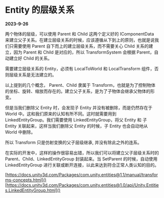 # Entity 的层级关系

**2023-9-26**

两个物体的层级，可以使用 Parent 和 Child 这两个定义好的 IComponentData 来建立父子关系。在建立层级关系的时候，应该遵循从下到上的原则，也就是说我们只需要使用 Parent 自下而上的建立层级关系，而不需要关心 Child 关系的建立，因为 Parent 和 Child 是对应的，所以 TransformSystem 会根据 Parent，自动建立好 Child 的关系。

需要建立层级关系的 Entity，必须有 LocalToWorld 和 LocalTransform 组件，否则层级关系是无法建立的。

以上提到的几个概念， Parent、Child 隶属于 Transform，也就是为了控制物体的坐标、旋转、缩放而存在的。建立父子关系，是为了子物体会继承父物体的形变。

但是当我们删除父 Entity 时，会发现子 Entity 并没有被删除，而是仍然存在于 World 中。这和我们原来的认知有所不同。这时就需要用到 LinkedEntityGroup。我们需要使用 LinkedEntityGroup，将父 Entity 和 子 Entity 关联起来，这样当我们删除父 Entity 的时候，子 Entity 也会自动地从 World 中删除。

所以 Transform 只是仿射变换的父子层级继承, 并没有除此之外的连系。

在实际的开发中，这样的操作很容易出错，所以我们可以将建立父子层级关系时的 Parent、Child、LinkedEntityGroup 封装起来。当 SetParent 的时候，自动使用 LinkedEntityGroup 进行关联或断开连接，以此来达到符合正常人类认知的目的。

[https://docs.unity3d.com/Packages/com.unity.entities@1.1/manual/transforms-concepts.html]()
[https://docs.unity3d.com/Packages/com.unity.entities@1.0/api/Unity.Entities.LinkedEntityGroup.html]()





